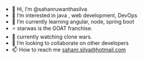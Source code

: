 - 👋 Hi, I’m @sahanruwanthasilva
- 👀 I’m interested in java , web development, DevOps
- 🌱 I’m currently learning angular, node, spring boot
- ⭐ starwas is the GOAT franchise.
- 🎥 currently watching clone wars.
- 💞️ I’m looking to collaborate on other developers
- 📫 How to reach me sahanr.silva@hotmail.com
